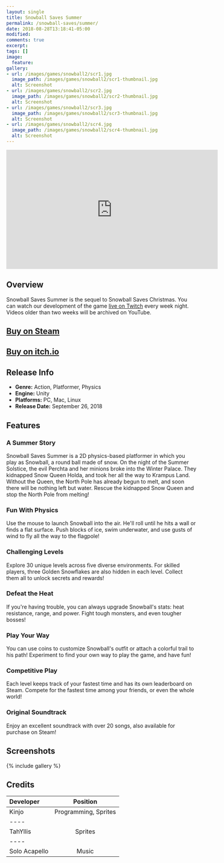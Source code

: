 ```yaml
---
layout: single
title: Snowball Saves Summer
permalink: /snowball-saves/summer/
date: 2018-08-28T13:18:41-05:00
modified:
comments: true
excerpt:
tags: []
image:
  feature:
gallery:
- url: /images/games/snowball2/scr1.jpg
  image_path: /images/games/snowball2/scr1-thumbnail.jpg
  alt: Screenshot
- url: /images/games/snowball2/scr2.jpg
  image_path: /images/games/snowball2/scr2-thumbnail.jpg
  alt: Screenshot
- url: /images/games/snowball2/scr3.jpg
  image_path: /images/games/snowball2/scr3-thumbnail.jpg
  alt: Screenshot
- url: /images/games/snowball2/scr4.jpg
  image_path: /images/games/snowball2/scr4-thumbnail.jpg
  alt: Screenshot
---
```


<iframe width="560" height="315" src="https://www.youtube.com/embed/Q-6SjQEPzOY" frameborder="0" allow="autoplay; encrypted-media" allowfullscreen></iframe>

## Overview
Snowball Saves Summer is the sequel to Snowball Saves Christmas. You can watch our development of the game [live on Twitch](https://twitch.tv/goldbargames) every week night. Videos older than two weeks will be archived on YouTube.

## [Buy on Steam](https://store.steampowered.com/app/839130/Snowball_Saves_Summer/)

## [Buy on itch.io](https://goldbargames.itch.io/snowball-saves-summer)

## Release Info
<ul>
  <li><b>Genre:</b> Action, Platformer, Physics</li>
  <li><b>Engine:</b> Unity</li>
  <li><b>Platforms:</b> PC, Mac, Linux</li>
  <li><b>Release Date:</b> September 26, 2018</li>
</ul>

## Features
### A Summer Story
Snowball Saves Summer is a 2D physics-based platformer in which you play as Snowball, a round ball made of snow. On the night of the Summer Solstice, the evil Perchta and her minions broke into the Winter Palace. They kidnapped Snow Queen Holda, and took her all the way to Krampus Land. Without the Queen, the North Pole has already begun to melt, and soon there will be nothing left but water. Rescue the kidnapped Snow Queen and stop the North Pole from melting!
### Fun With Physics
Use the mouse to launch Snowball into the air. He'll roll until he hits a wall or finds a flat surface. Push blocks of ice, swim underwater, and use gusts of wind to fly all the way to the flagpole!
### Challenging Levels
Explore 30 unique levels across five diverse environments. For skilled players, three Golden Snowflakes are also hidden in each level. Collect them all to unlock secrets and rewards!
### Defeat the Heat
If you're having trouble, you can always upgrade Snowball's stats: heat resistance, range, and power. Fight tough monsters, and even tougher bosses!
### Play Your Way
You can use coins to customize Snowball's outfit or attach a colorful trail to his path! Experiment to find your own way to play the game, and have fun!
### Competitive Play
Each level keeps track of your fastest time and has its own leaderboard on Steam. Compete for the fastest time among your friends, or even the whole world!
### Original Soundtrack
Enjoy an excellent soundtrack with over 20 songs, also available for purchase on Steam! 


## Screenshots

{% include gallery %}

## Credits

| Developer | Position |
|:--------|:-------:|
| Kinjo | Programming, Sprites   |
|----
| TahYllis | Sprites  |
|----
| Solo Acapello | Music  |
